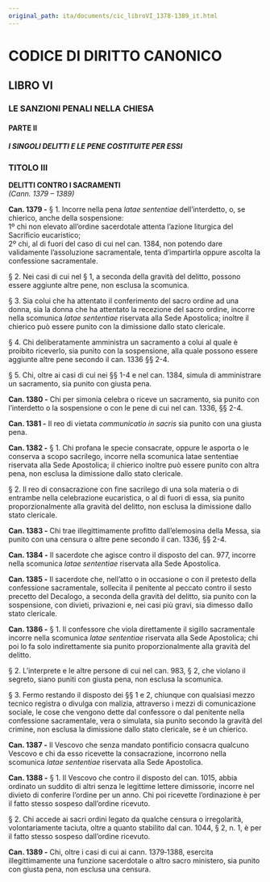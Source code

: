 ```yaml
---
original_path: ita/documents/cic_libroVI_1378-1389_it.html
---
```


# CODICE DI DIRITTO CANONICO

## LIBRO VI

### LE SANZIONI PENALI NELLA CHIESA

#### PARTE II

##### I SINGOLI DELITTI E LE PENE COSTITUITE PER ESSI

### TITOLO III

**DELITTI CONTRO I SACRAMENTI**  
*(Cann. 1379 – 1389)*

**Can. 1379 -** § 1. Incorre nella pena *latae sententiae* dell’interdetto, o, se chierico, anche della sospensione:  
1º chi non elevato all’ordine sacerdotale attenta l’azione liturgica del Sacrificio eucaristico;  
2º chi, al di fuori del caso di cui nel can. 1384, non potendo dare validamente l’assoluzione sacramentale, tenta d’impartirla oppure ascolta la confessione sacramentale.

§ 2. Nei casi di cui nel § 1, a seconda della gravità del delitto, possono essere aggiunte altre pene, non esclusa la scomunica.

§ 3. Sia colui che ha attentato il conferimento del sacro ordine ad una donna, sia la donna che ha attentato la recezione del sacro ordine, incorre nella scomunica *latae sententiae* riservata alla Sede Apostolica; inoltre il chierico può essere punito con la dimissione dallo stato clericale.

§ 4. Chi deliberatamente amministra un sacramento a colui al quale è proibito riceverlo, sia punito con la sospensione, alla quale possono essere aggiunte altre pene secondo il can. 1336 §§ 2-4.

§ 5. Chi, oltre ai casi di cui nei §§ 1-4 e nel can. 1384, simula di amministrare un sacramento, sia punito con giusta pena.

**Can. 1380 -** Chi per simonia celebra o riceve un sacramento, sia punito con l’interdetto o la sospensione o con le pene di cui nel can. 1336, §§ 2-4.

**Can. 1381 -** Il reo di vietata *communicatio in sacris* sia punito con una giusta pena.

**Can. 1382 -** § 1. Chi profana le specie consacrate, oppure le asporta o le conserva a scopo sacrilego, incorre nella scomunica latae sententiae riservata alla Sede Apostolica; il chierico inoltre può essere punito con altra pena, non esclusa la dimissione dallo stato clericale.

§ 2. Il reo di consacrazione con fine sacrilego di una sola materia o di entrambe nella celebrazione eucaristica, o al di fuori di essa, sia punito proporzionalmente alla gravità del delitto, non esclusa la dimissione dallo stato clericale.

**Can. 1383 -** Chi trae illegittimamente profitto dall’elemosina della Messa, sia punito con una censura o altre pene secondo il can. 1336, §§ 2-4.

**Can. 1384 -** Il sacerdote che agisce contro il disposto del can. 977, incorre nella scomunica *latae sententiae* riservata alla Sede Apostolica.

**Can. 1385 -** Il sacerdote che, nell’atto o in occasione o con il pretesto della confessione sacramentale, sollecita il penitente al peccato contro il sesto precetto del Decalogo, a seconda della gravità del delitto, sia punito con la sospensione, con divieti, privazioni e, nei casi più gravi, sia dimesso dallo stato clericale.

**Can. 1386 -** § 1. Il confessore che viola direttamente il sigillo sacramentale incorre nella scomunica *latae sententiae* riservata alla Sede Apostolica; chi poi lo fa solo indirettamente sia punito proporzionalmente alla gravità del delitto.

§ 2. L’interprete e le altre persone di cui nel can. 983, § 2, che violano il segreto, siano puniti con giusta pena, non esclusa la scomunica.

§ 3. Fermo restando il disposto dei §§ 1 e 2, chiunque con qualsiasi mezzo tecnico registra o divulga con malizia, attraverso i mezzi di comunicazione sociale, le cose che vengono dette dal confessore o dal penitente nella confessione sacramentale, vera o simulata, sia punito secondo la gravità del crimine, non esclusa la dimissione dallo stato clericale, se è un chierico.

**Can. 1387 -** Il Vescovo che senza mandato pontificio consacra qualcuno Vescovo e chi da esso ricevette la consacrazione, incorrono nella scomunica *latae sententiae* riservata alla Sede Apostolica.

**Can. 1388 -** § 1. Il Vescovo che contro il disposto del can. 1015, abbia ordinato un suddito di altri senza le legittime lettere dimissorie, incorre nel divieto di conferire l’ordine per un anno. Chi poi ricevette l’ordinazione è per il fatto stesso sospeso dall’ordine ricevuto.

§ 2. Chi accede ai sacri ordini legato da qualche censura o irregolarità, volontariamente taciuta, oltre a quanto stabilito dal can. 1044, § 2, n. 1, è per il fatto stesso sospeso dall’ordine ricevuto.

**Can. 1389 -** Chi, oltre i casi di cui ai cann. 1379‑1388, esercita illegittimamente una funzione sacerdotale o altro sacro ministero, sia punito con giusta pena, non esclusa una censura.